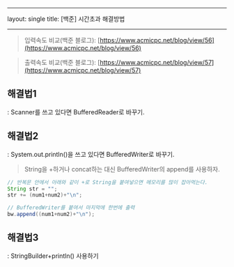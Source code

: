 
---
layout: single
title: [백준] 시간초과 해결방법

---

> 입력속도 비교(백준 블로그): [https://www.acmicpc.net/blog/view/56](https://www.acmicpc.net/blog/view/56)
> 

> 출력속도 비교(백준 블로그): [https://www.acmicpc.net/blog/view/57](https://www.acmicpc.net/blog/view/57)
> 

## 해결법1

: Scanner를 쓰고 있다면 BufferedReader로 바꾸기.

## 해결법2

: System.out.println()을 쓰고 있다면 BufferedWriter로 바꾸기.

> String을 +하거나 concat하는 대신 BufferedWriter의 append를 사용하자.
> 

```java
// 반복문 안에서 아래와 같이 +로 String을 붙여넣으면 메모리를 많이 잡아먹는다.
String str = "";
str += (num1+num2)+"\n";

// BufferedWriter를 붙여서 마지막에 한번에 출력
bw.append((num1+num2)+"\n");
```

## 해결법3

: StringBuilder+println() 사용하기
